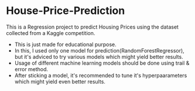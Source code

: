 # House-Price-Prediction

This is a Regression project to predict Housing Prices using the dataset collected from a Kaggle competition.
* This is just made for educational purpose.
* In this, I used only one model for prediction(RandomForestRegressor), but it's adviced to try various models which might yield better results.
* Usage of different machine learning models should be done using trail & error method.
* After sticking a model, it's recommended to tune it's hyperpaarameters which might yield even better results.
